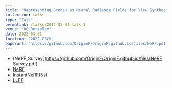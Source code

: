 ```yaml
---
title: "Representing Scenes as Neural Radiance Fields for View Synthesis（NeRF）"
collection: talks
type: "Talk"
permalink: /talks/2012-03-01-talk-1
venue: "UC Berkeley"
date: 2022-03-01
location: "2022 CSCV"
paperurl: 'https://github.com/OriginF/OriginF.github.io/files/NeRF.pdf'
---
```


- [NeRF_Survey](https://github.com/OriginF/OriginF.github.io/files/NeRF Survey.pdf)
- [NeRF](https://github.com/OriginF/OriginF.github.io/files/NeRF.pdf)
- [InstantNeRF(5s)](https://github.com/OriginF/OriginF.github.io/files/5s_NeRF.pdf)
- [LLFF](https://github.com/OriginF/OriginF.github.io/files/LLFF.pdf)

